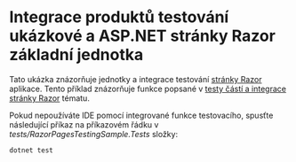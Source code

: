 # <a name="aspnet-core-razor-pages-unit-and-integration-testing-sample"></a>Integrace produktů testování ukázkové a ASP.NET stránky Razor základní jednotka

Tato ukázka znázorňuje jednotky a integrace testování [stránky Razor](https://docs.microsoft.com/aspnet/core/mvc/razor-pages) aplikace. Tento příklad znázorňuje funkce popsané v [testy částí a integrace stránky Razor](https://docs.microsoft.com/aspnet/core/testing/razor-pages-testing) tématu.

Pokud nepoužíváte IDE pomocí integrované funkce testovacího, spusťte následující příkaz na příkazovém řádku v *tests/RazorPagesTestingSample.Tests* složky:

```console
dotnet test
```
